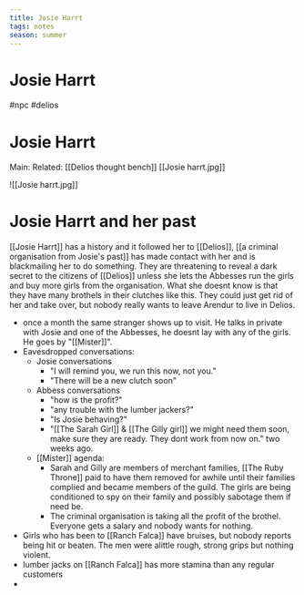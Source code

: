 ```yaml
---
title: Josie Harrt
tags: notes
season: summer
---
```

 
# Josie Harrt
#npc #delios 
# Josie Harrt
Main:
Related: [[Delios thought bench]]
[[Josie harrt.jpg]]

![[Josie harrt.jpg]]

# Josie Harrt and her past
[[Josie Harrt]] has a history and it followed her to [[Delios]], [[a criminal organisation from Josie's past]] has made contact with her and is blackmailing her to do something. They are threatening to reveal a dark secret to the citizens of [[Delios]] unless she lets the Abbesses run the girls and buy more girls from the organisation. What she doesnt know is that they have many brothels in their clutches like this. They could just get rid of her and take over, but nobody really wants to leave Arendur to live in Delios.
-	once a month the same stranger shows up to visit. He talks in private with Josie and one of the Abbesses, he doesnt lay with any of the girls. He goes by "[[Mister]]".
-	Eavesdropped conversations: 
	-	Josie conversations
		-	"I will remind you, we run this now, not you."
		-	"There will be a new clutch soon"
	-	Abbess conversations
		-	"how is the profit?"
		-	"any trouble with the lumber jackers?"
		-	"Is Josie behaving?"
		-	"[[The Sarah Girl]] & [[The Gilly girl]] we might need them soon, make sure they are ready. They dont work from now on." two weeks ago.
	-	[[Mister]] agenda:
		-	Sarah and Gilly are members of merchant families, [[The Ruby Throne]] paid to have them removed for awhile until their families complied and became members of the guild. The girls are being conditioned to spy on their family and possibly sabotage them if need be.
		-	The criminal organisation is taking all the profit of the brothel. Everyone gets a salary and nobody wants for nothing.
-	Girls who has been to [[Ranch Falca]] have bruises, but nobody reports being hit or beaten. The men were alittle rough, strong grips but nothing violent.
-	lumber jacks on [[Ranch Falca]] has more stamina than any regular customers
-	
